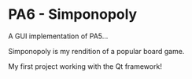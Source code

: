 PA6 - Simponopoly
===

A GUI implementation of PA5...

Simponopoly is my rendition of a popular board game.

My first project working with the Qt framework!

